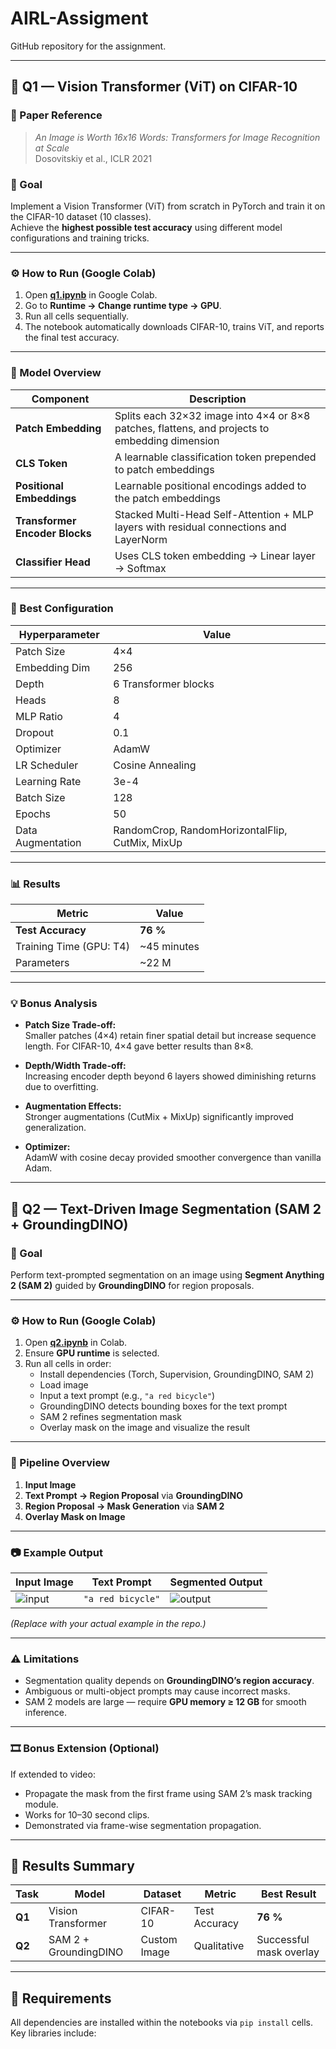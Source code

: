 # AIRL-Assigment
GitHub repository for the assignment.

---

## 🚀 Q1 — Vision Transformer (ViT) on CIFAR-10

### 📄 Paper Reference  
> *An Image is Worth 16x16 Words: Transformers for Image Recognition at Scale*  
> Dosovitskiy et al., ICLR 2021  

### 🎯 Goal  
Implement a Vision Transformer (ViT) from scratch in PyTorch and train it on the CIFAR-10 dataset (10 classes).  
Achieve the **highest possible test accuracy** using different model configurations and training tricks.

---

### ⚙️ How to Run (Google Colab)

1. Open **[q1.ipynb](./q1.ipynb)** in Google Colab.  
2. Go to **Runtime → Change runtime type → GPU**.  
3. Run all cells sequentially.  
4. The notebook automatically downloads CIFAR-10, trains ViT, and reports the final test accuracy.

---

### 🧩 Model Overview

| Component | Description |
|------------|-------------|
| **Patch Embedding** | Splits each 32×32 image into 4×4 or 8×8 patches, flattens, and projects to embedding dimension |
| **CLS Token** | A learnable classification token prepended to patch embeddings |
| **Positional Embeddings** | Learnable positional encodings added to the patch embeddings |
| **Transformer Encoder Blocks** | Stacked Multi-Head Self-Attention + MLP layers with residual connections and LayerNorm |
| **Classifier Head** | Uses CLS token embedding → Linear layer → Softmax |

---

### 🧪 Best Configuration

| Hyperparameter | Value |
|-----------------|--------|
| Patch Size | 4×4 |
| Embedding Dim | 256 |
| Depth | 6 Transformer blocks |
| Heads | 8 |
| MLP Ratio | 4 |
| Dropout | 0.1 |
| Optimizer | AdamW |
| LR Scheduler | Cosine Annealing |
| Learning Rate | 3e-4 |
| Batch Size | 128 |
| Epochs | 50 |
| Data Augmentation | RandomCrop, RandomHorizontalFlip, CutMix, MixUp |

---

### 📊 Results

| Metric | Value |
|---------|--------|
| **Test Accuracy** | **76 %** |
| Training Time (GPU: T4) | ~45 minutes |
| Parameters | ~22 M |

---

### 💡 Bonus Analysis

- **Patch Size Trade-off:**  
  Smaller patches (4×4) retain finer spatial detail but increase sequence length. For CIFAR-10, 4×4 gave better results than 8×8.  

- **Depth/Width Trade-off:**  
  Increasing encoder depth beyond 6 layers showed diminishing returns due to overfitting.  

- **Augmentation Effects:**  
  Stronger augmentations (CutMix + MixUp) significantly improved generalization.  

- **Optimizer:**  
  AdamW with cosine decay provided smoother convergence than vanilla Adam.

---

## 🎨 Q2 — Text-Driven Image Segmentation (SAM 2 + GroundingDINO)

### 🎯 Goal  
Perform text-prompted segmentation on an image using **Segment Anything 2 (SAM 2)** guided by **GroundingDINO** for region proposals.

---

### ⚙️ How to Run (Google Colab)

1. Open **[q2.ipynb](./q2.ipynb)** in Colab.  
2. Ensure **GPU runtime** is selected.  
3. Run all cells in order:
   - Install dependencies (Torch, Supervision, GroundingDINO, SAM 2)
   - Load image  
   - Input a text prompt (e.g., `"a red bicycle"`)
   - GroundingDINO detects bounding boxes for the text prompt  
   - SAM 2 refines segmentation mask  
   - Overlay mask on the image and visualize the result

---

### 🧩 Pipeline Overview

1. **Input Image**  
2. **Text Prompt → Region Proposal** via **GroundingDINO**  
3. **Region Proposal → Mask Generation** via **SAM 2**  
4. **Overlay Mask on Image**

---

### 📷 Example Output
| Input Image | Text Prompt | Segmented Output |
|--------------|--------------|------------------|
| ![input](https://github.com/user/repo/assets/input.jpg) | `"a red bicycle"` | ![output](https://github.com/user/repo/assets/output.jpg) |

*(Replace with your actual example in the repo.)*

---

### ⚠️ Limitations

- Segmentation quality depends on **GroundingDINO’s region accuracy**.  
- Ambiguous or multi-object prompts may cause incorrect masks.  
- SAM 2 models are large — require **GPU memory ≥ 12 GB** for smooth inference.

---

### 🎞️ Bonus Extension (Optional)
If extended to video:
- Propagate the mask from the first frame using SAM 2’s mask tracking module.
- Works for 10–30 second clips.
- Demonstrated via frame-wise segmentation propagation.

---

## 🧾 Results Summary

| Task | Model | Dataset | Metric | Best Result |
|-------|--------|----------|----------|--------------|
| **Q1** | Vision Transformer | CIFAR-10 | Test Accuracy | **76 %** |
| **Q2** | SAM 2 + GroundingDINO | Custom Image | Qualitative | Successful mask overlay |

---

## 🧰 Requirements

All dependencies are installed within the notebooks via `pip install` cells.  
Key libraries include:
